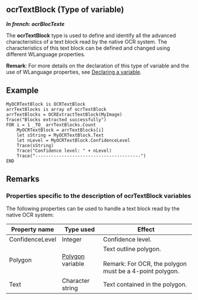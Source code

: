 
## ocrTextBlock (Type of variable)

***In french: ocrBlocTexte***
				



<a name="XUse"></a>
<a name="Use"></a>
<a name="description"></a>
The **ocrTextBlock** type is used to define and identify all the advanced characteristics of a text block read by the native OCR system. The characteristics of this text block can be defined and changed using different WLanguage properties. 

**Remark**: For more details on the declaration of this type of variable and the use of WLanguage properties, see [Declaring a variable](../Motscles/1514032.md).
<a name="Example1"></a>
<a name="sample_code"></a>

## Example


```wl
MyOCRTextBlock is OCRTextBlock
arrTextBlocks is array of ocrTextBlock 
arrTextBlocks = OCRExtractTextBlock(MyImage)
Trace("Blocks extracted successfully")
FOR i = 1 _TO_ arrTextBlocks.Count
	MyOCRTextBlock = arrTextBlocks[i]
	let sString = MyOCRTextBlock.Text	
	let nLevel = MyOCRTextBlock.ConfidenceLevel
	Trace(sString)
	Trace("Confidence level: " + nLevel)
	Trace("----------------------------------------")
END
```





<a name="NOTE0"></a>

## Remarks
<a name="NOTE0_1"></a>


### Properties specific to the description of ocrTextBlock variables
<a name="properties_specific_the_description_ocrtextblock_variables_ELTPARAGRAPHE000029"></a>

The following properties can be used to handle a text block read by the native OCR system:

| Property name | Type used | Effect |
| --- | --- | --- |
| ConfidenceLevel | Integer | Confidence level. |
| Polygon | [Polygon](../WDLang1/1000025624.md) variable | Text outline polygon. <br><br>Remark: For OCR, the polygon must be a 4-point polygon. |
| Text | Character string | Text contained in the polygon. |




